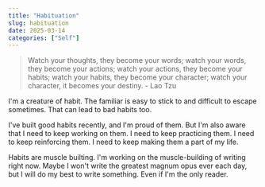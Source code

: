```yaml
---
title: "Habituation"
slug: habituation
date: 2025-03-14
categories: ["Self"]
---
```


> Watch your thoughts, they become your words; watch your words, they become your actions; watch your actions, they become your habits; watch your habits, they become your character; watch your character, it becomes your destiny. - Lao Tzu

I'm a creature of habit. The familiar is easy to stick to and difficult to escape sometimes. That can lead to bad habits too. 

I've built good habits recently, and I'm proud of them. But I'm also aware that I need to keep working on them. I need to keep practicing them. I need to keep reinforcing them. I need to keep making them a part of my life. 

Habits are muscle builting. I'm working on the muscle-building of writing right now. Maybe I won't write the greatest magnum opus ever each day, but I will do my best to write something. Even if I'm the only reader.
